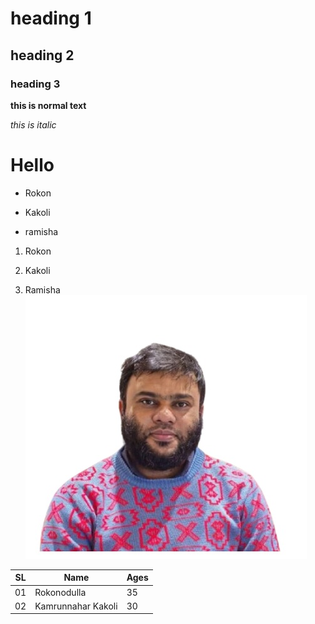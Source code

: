# heading 1
## heading 2
### heading 3
**this is normal text**

_this is italic_
<h1>Hello</h1>

- Rokon

- Kakoli

- ramisha
1. Rokon

2. Kakoli

3. Ramisha
![Rokonodulla Rokon](images/rokon.jpg)

SL | Name | Ages |
|--| ---- | ---- |
01 | Rokonodulla | 35 |
02|Kamrunnahar Kakoli|30|